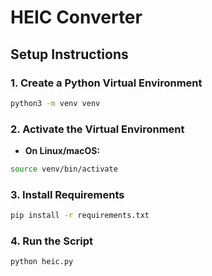 # HEIC Converter

## Setup Instructions

### 1. Create a Python Virtual Environment

```bash
python3 -m venv venv
```

### 2. Activate the Virtual Environment

- **On Linux/macOS:**

```bash
source venv/bin/activate
```

### 3. Install Requirements

```bash
pip install -r requirements.txt
```

### 4. Run the Script

```bash
python heic.py
```
